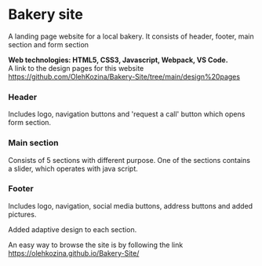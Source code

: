 # Bakery site

A landing page website for a local bakery. It consists of header, footer, main section and form section

**Web technologies: HTML5, CSS3, Javascript, Webpack, VS Code.**  
A link to the design pages for this website https://github.com/OlehKozina/Bakery-Site/tree/main/design%20pages

### Header

Includes logo, navigation buttons and 'request a call' button which opens form section.

### Main section

Consists of 5 sections with different purpose. One of the sections contains a slider, which operates with java script.

### Footer

Includes logo, navigation, social media buttons, address buttons and added pictures.

Added adaptive design to each section.

An easy way to browse the site is by following the link https://olehkozina.github.io/Bakery-Site/
